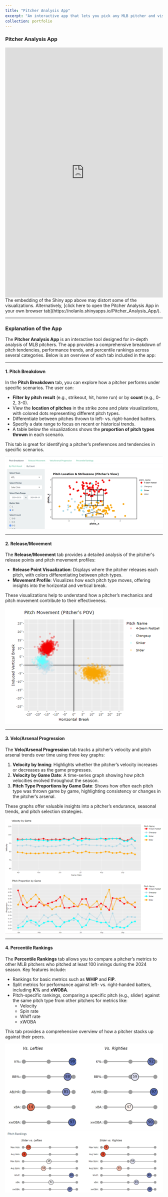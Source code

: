 ```yaml
---
title: "Pitcher Analysis App"
excerpt: "An interactive app that lets you pick any MLB pitcher and visualize their pitch tendencies, location patterns under specific scenarios, progression metrics, and percentile rankings.<br/><img src='/images/Strikezone_Count.png'>"
collection: portfolio
---
```


### Pitcher Analysis App

<iframe src="https://nolanlo.shinyapps.io/Pitcher_Analysis_App/" width="100%" height="800" style="max-width: 1200px; margin: 0 auto; display: block;" frameborder="0"></iframe>
The embedding of the Shiny app above may distort some of the visualizations. Alternatively, [click here to open the Pitcher Analysis App in your own browser tab](https://nolanlo.shinyapps.io/Pitcher_Analysis_App/).

---

### Explanation of the App

The **Pitcher Analysis App** is an interactive tool designed for in-depth analysis of MLB pitchers. The app provides a comprehensive breakdown of pitch tendencies, performance trends, and percentile rankings across several categories. Below is an overview of each tab included in the app:

---

#### **1. Pitch Breakdown**
In the **Pitch Breakdown** tab, you can explore how a pitcher performs under specific scenarios. The user can:
- **Filter by pitch result** (e.g., strikeout, hit, home run) or by **count** (e.g., 0-2, 3-0).
- View the **location of pitches** in the strike zone and plate visualizations, with colored dots representing different pitch types.
- Differentiate between pitches thrown to left- vs. right-handed batters.
- Specify a date range to focus on recent or historical trends.
- A table below the visualizations shows the **proportion of pitch types thrown** in each scenario.

This tab is great for identifying a pitcher’s preferences and tendencies in specific scenarios.

![Pitch Breakdown Visualization](/images/Strikezone_Count.png)

---

#### **2. Release/Movement**
The **Release/Movement** tab provides a detailed analysis of the pitcher's release points and pitch movement profiles:
- **Release Point Visualization**: Displays where the pitcher releases each pitch, with colors differentiating between pitch types.
- **Movement Profile**: Visualizes how each pitch type moves, offering insights into the horizontal and vertical break.

These visualizations help to understand how a pitcher’s mechanics and pitch movement contribute to their effectiveness.

![Release and Movement Visualization](/images/Movement_Matrix.png)

---

#### **3. Velo/Arsenal Progression**
The **Velo/Arsenal Progression** tab tracks a pitcher’s velocity and pitch arsenal trends over time using three key graphs:
1. **Velocity by Inning**: Highlights whether the pitcher’s velocity increases or decreases as the game progresses.
2. **Velocity by Game Date**: A time-series graph showing how pitch velocities evolved throughout the season.
3. **Pitch Type Proportions by Game Date**: Shows how often each pitch type was thrown game by game, highlighting consistency or changes in the pitcher’s arsenal.

These graphs offer valuable insights into a pitcher’s endurance, seasonal trends, and pitch selection strategies.

![Velo and Arsenal Progression Visualization](/images/Velocity_Graph.png)

---

#### **4. Percentile Rankings**
The **Percentile Rankings** tab allows you to compare a pitcher’s metrics to other MLB pitchers who pitched at least 100 innings during the 2024 season. Key features include:
- Rankings for basic metrics such as **WHIP** and **FIP**.
- Split metrics for performance against left- vs. right-handed batters, including **K%** and **xWOBA**.
- Pitch-specific rankings, comparing a specific pitch (e.g., slider) against the same pitch type from other pitchers for metrics like:
  - Velocity
  - Spin rate
  - Whiff rate
  - xWOBA

This tab provides a comprehensive overview of how a pitcher stacks up against their peers.

![Percentile Rankings Visualization](/images/Stats_Rankings2.png)
![Percentile Rankings Visualization](/images/Pitch_Rankings.png)
